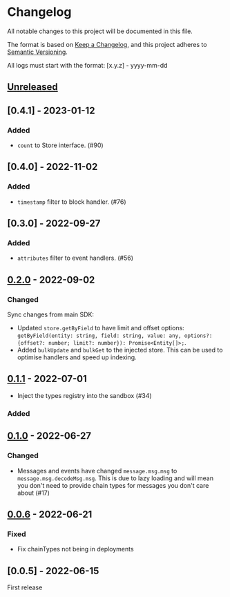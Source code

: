 # Changelog
All notable changes to this project will be documented in this file.

The format is based on [Keep a Changelog](https://keepachangelog.com/en/1.0.0/),
and this project adheres to [Semantic Versioning](https://semver.org/spec/v2.0.0.html).

All logs must start with the format: [x.y.z] - yyyy-mm-dd

## [Unreleased]

## [0.4.1] - 2023-01-12
### Added
- `count` to Store interface. (#90)

## [0.4.0] - 2022-11-02
### Added
- `timestamp` filter to block handler. (#76)

## [0.3.0] - 2022-09-27
### Added
- `attributes` filter to event handlers. (#56)

## [0.2.0] - 2022-09-02

### Changed
Sync changes from main SDK:
- Updated `store.getByField` to have limit and offset options: `getByField(entity: string, field: string, value: any, options?: {offset?: number; limit?: number}): Promise<Entity[]>;`.
- Added `bulkUpdate` and `bulkGet` to the injected store. This can be used to optimise handlers and speed up indexing.


## [0.1.1] - 2022-07-01
- Inject the types registry into the sandbox (#34)

### Added

## [0.1.0] - 2022-06-27

### Changed
- Messages and events have changed `message.msg.msg` to `message.msg.decodeMsg.msg`. This is due to lazy loading and will mean you don't need to provide chain types for messages you don't care about (#17)

## [0.0.6] - 2022-06-21
### Fixed
- Fix chainTypes not being in deployments

## [0.0.5] - 2022-06-15
First release

[Unreleased]: https://github.com/subquery/subql-cosmos/compare/types/0.2.0...HEAD
[0.2.0]: https://github.com/subquery/subql-cosmos/compare/types/0.1.1...types/0.2.0
[0.1.1]: https://github.com/subquery/subql-cosmos/compare/types/0.1.0...types/0.1.1
[0.1.0]: https://github.com/subquery/subql-cosmos/compare/types/0.0.6...types/0.1.0
[0.0.6]: https://github.com/subquery/subql-cosmos/compare/types/0.0.5...types/0.0.6
